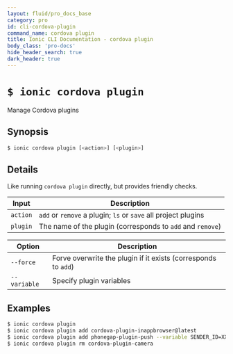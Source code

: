 ```yaml
---
layout: fluid/pro_docs_base
category: pro
id: cli-cordova-plugin
command_name: cordova plugin
title: Ionic CLI Documentation - cordova plugin
body_class: 'pro-docs'
hide_header_search: true
dark_header: true
---
```


# `$ ionic cordova plugin`
Manage Cordova plugins
## Synopsis

```bash
$ ionic cordova plugin [<action>] [<plugin>]
```
  
## Details

Like running `cordova plugin` directly, but provides friendly checks.


Input | Description
----- | ----------
`action` | `add` or `remove` a plugin; `ls` or `save` all project plugins
`plugin` | The name of the plugin (corresponds to `add` and `remove`)


Option | Description
------ | ----------
`--force` | Forve overwrite the plugin if it exists (corresponds to `add`)
`--variable` | Specify plugin variables

## Examples

```bash
$ ionic cordova plugin 
$ ionic cordova plugin add cordova-plugin-inappbrowser@latest
$ ionic cordova plugin add phonegap-plugin-push --variable SENDER_ID=XXXXX
$ ionic cordova plugin rm cordova-plugin-camera
```
